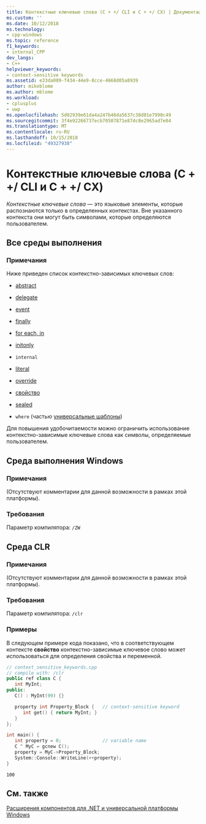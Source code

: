 ```yaml
---
title: Контекстные ключевые слова (C + +/ CLI и C + +/ CX) | Документация Майкрософт
ms.custom: ''
ms.date: 10/12/2018
ms.technology:
- cpp-windows
ms.topic: reference
f1_keywords:
- internal_CPP
dev_langs:
- C++
helpviewer_keywords:
- context-sensitive keywords
ms.assetid: e33da089-f434-44e9-8cce-4668d05a8939
author: mikeblome
ms.author: mblome
ms.workload:
- cplusplus
- uwp
ms.openlocfilehash: 5d02939e61da4a247b46da5637c38d01e7990c49
ms.sourcegitcommit: 3f4e92266737ecb70507871e87dc8e2965ad7e04
ms.translationtype: MT
ms.contentlocale: ru-RU
ms.lasthandoff: 10/15/2018
ms.locfileid: "49327938"
---
```

# <a name="context-sensitive-keywords--ccli-and-ccx"></a>Контекстные ключевые слова (C + +/ CLI и C + +/ CX)

*Контекстные ключевые слова* — это языковые элементы, которые распознаются только в определенных контекстах. Вне указанного контекста они могут быть символами, которые определяются пользователем.

## <a name="all-runtimes"></a>Все среды выполнения

### <a name="remarks"></a>Примечания

Ниже приведен список контекстно-зависимых ключевых слов:

- [abstract](../windows/abstract-cpp-component-extensions.md)

- [delegate](../windows/delegate-cpp-component-extensions.md)

- [event](../windows/event-cpp-component-extensions.md)

- [finally](../dotnet/finally.md)

- [for each, in](../dotnet/for-each-in.md)

- [initonly](../dotnet/initonly-cpp-cli.md)

- `internal`

- [literal](../windows/literal-cpp-component-extensions.md)

- [override](../windows/override-cpp-component-extensions.md)

- [свойство](../windows/property-cpp-component-extensions.md)

- [sealed](../windows/sealed-cpp-component-extensions.md)

- `where` (частью [универсальные шаблоны](../windows/generics-cpp-component-extensions.md))

Для повышения удобочитаемости можно ограничить использование контекстно-зависимые ключевые слова как символы, определяемые пользователем.

## <a name="windows-runtime"></a>Среда выполнения Windows

### <a name="remarks"></a>Примечания

(Отсутствуют комментарии для данной возможности в рамках этой платформы).

### <a name="requirements"></a>Требования

Параметр компилятора: `/ZW`

## <a name="common-language-runtime"></a>Среда CLR

### <a name="remarks"></a>Примечания

(Отсутствуют комментарии для данной возможности в рамках этой платформы).

### <a name="requirements"></a>Требования

Параметр компилятора: `/clr`

### <a name="examples"></a>Примеры

В следующем примере кода показано, что в соответствующем контексте **свойство** контекстно-зависимые ключевое слово может использоваться для определения свойства и переменной.

```cpp
// context_sensitive_keywords.cpp
// compile with: /clr
public ref class C {
   int MyInt;
public:
   C() : MyInt(99) {}

   property int Property_Block {   // context-sensitive keyword
      int get() { return MyInt; }
   }
};

int main() {
   int property = 0;               // variable name
   C ^ MyC = gcnew C();
   property = MyC->Property_Block;
   System::Console::WriteLine(++property);
}
```

```Output
100
```

## <a name="see-also"></a>См. также

[Расширения компонентов для .NET и универсальной платформы Windows](../windows/component-extensions-for-runtime-platforms.md)